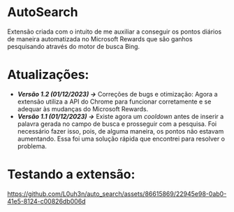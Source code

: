 # AutoSearch
Extensão criada com o intuito de me auxiliar a conseguir os pontos diários de maneira automatizada no Microsoft Rewards que são ganhos pesquisando através do motor de busca Bing.

# Atualizações:
- _**Versão 1.2 (01/12/2023) ->**_  Correções de bugs e otimização: Agora a extensão utiliza a API do Chrome para funcionar corretamente e se adequar às mudanças do Microsoft Rewards.
- _**Versão 1.1 (01/12/2023) ->**_  Existe agora um _cooldown_ antes de inserir a palavra gerada no campo de busca e prosseguir com a pesquisa. Foi necessário fazer isso, pois, de alguma maneira, os pontos não estavam aumentando. Essa foi uma solução rápida que encontrei para resolver o problema.

# Testando a extensão:
https://github.com/L0uh3n/auto_search/assets/86615869/22945e98-0ab0-41e5-8124-c00826db006d
